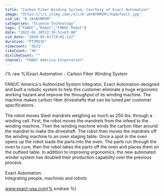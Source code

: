 ```yaml
---
title: "Carbon Fiber Winding System, Courtesy of Exact Automation"
image: "https:\/\/i.ytimg.com\/vi\/K-iKnNYRMVM\/hqdefault.jpg"
vid_id: "K-iKnNYRMVM"
categories: "Science-Technology"
tags: ["FANUC","Robot","FANUC Robot"]
date: "2022-01-20T22:36:51+03:00"
vid_date: "2020-05-01T19:01:12Z"
duration: "PT2M23S"
viewcount: "3621"
likeCount: "46"
dislikeCount: ""
channel: "FANUC America Corporation"
---
```

{% raw %}Exact Automation - Carbon Fiber Winding System <br /><br />FANUC America's Authorized System Integrator, Exact Automation designed and built a robotic system to help this customer eliminate a huge ergonomic working hazard and improve the throughput of its winding machine. The machine makes carbon fiber driveshafts that can be tuned per customer specifications. <br /> <br />The robot moves Steel mandrels weighing as much as 250 lbs. through a winding cell. First, the robot moves the mandrels from the infeed to the winding machine. Then the winding machine winds the carbon fiber around the mandrel to make the driveshaft. The robot then moves the mandrels off the winding machine to an oven staging table. Once a spot in the oven opens up the robot loads the parts into the oven. The parts run through the oven to cure, then the robot takes the parts off the oven and places them on the outfeed table. In addition to improving ergonomics, the new automated winder system has doubled their production capability over the previous process. <br /><br />Exact Automation: <br />Integrating people, machines and robots<br /><br />www.exact-usa.com{% endraw %}
